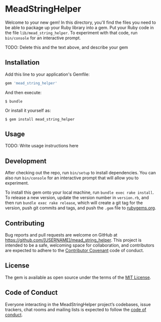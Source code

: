 # MeadStringHelper

Welcome to your new gem! In this directory, you'll find the files you need to be able to package up your Ruby library into a gem. Put your Ruby code in the file `lib/mead_string_helper`. To experiment with that code, run `bin/console` for an interactive prompt.

TODO: Delete this and the text above, and describe your gem

## Installation

Add this line to your application's Gemfile:

```ruby
gem 'mead_string_helper'
```

And then execute:

    $ bundle

Or install it yourself as:

    $ gem install mead_string_helper

## Usage

TODO: Write usage instructions here

## Development

After checking out the repo, run `bin/setup` to install dependencies. You can also run `bin/console` for an interactive prompt that will allow you to experiment.

To install this gem onto your local machine, run `bundle exec rake install`. To release a new version, update the version number in `version.rb`, and then run `bundle exec rake release`, which will create a git tag for the version, push git commits and tags, and push the `.gem` file to [rubygems.org](https://rubygems.org).

## Contributing

Bug reports and pull requests are welcome on GitHub at https://github.com/[USERNAME]/mead_string_helper. This project is intended to be a safe, welcoming space for collaboration, and contributors are expected to adhere to the [Contributor Covenant](http://contributor-covenant.org) code of conduct.

## License

The gem is available as open source under the terms of the [MIT License](https://opensource.org/licenses/MIT).

## Code of Conduct

Everyone interacting in the MeadStringHelper project’s codebases, issue trackers, chat rooms and mailing lists is expected to follow the [code of conduct](https://github.com/[USERNAME]/mead_string_helper/blob/master/CODE_OF_CONDUCT.md).
